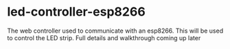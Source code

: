 # led-controller-esp8266
The web controller used to communicate with an esp8266. This will be used to control the LED strip. Full details and walkthrough coming up later
